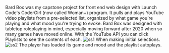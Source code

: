 Bard Box was my capstone project for front end web design with Launch Code's CoderGirl (now called Woman+) program. It pulls and plays YouTube video playlists from a pre-selected list, organized by what game you're playing and what mood you're trying to evoke. Bard Box was designed with tabletop roleplaying in mind, especially moving forward after 2020 when so many games have moved online. With the YouTube API you can click Playlists to see the contents of each.
![ss1](https://user-images.githubusercontent.com/84108006/197560757-d5d253e5-7e87-4be5-a3ae-956c00a9a8ac.png)
When making initial selections.
![ss2](https://user-images.githubusercontent.com/84108006/197560877-79a54b1f-0ff6-4a04-a8c8-ccaf77ae73e5.png)
The player has loaded its game and mood and the playlist autoplays.
